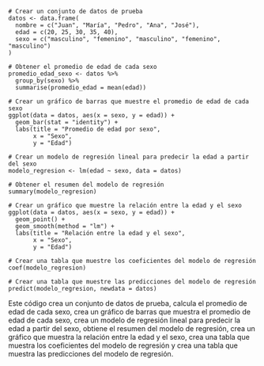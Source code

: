 ```
# Crear un conjunto de datos de prueba
datos <- data.frame(
  nombre = c("Juan", "María", "Pedro", "Ana", "José"),
  edad = c(20, 25, 30, 35, 40),
  sexo = c("masculino", "femenino", "masculino", "femenino", "masculino")
)

# Obtener el promedio de edad de cada sexo
promedio_edad_sexo <- datos %>%
  group_by(sexo) %>%
  summarise(promedio_edad = mean(edad))

# Crear un gráfico de barras que muestre el promedio de edad de cada sexo
ggplot(data = datos, aes(x = sexo, y = edad)) +
  geom_bar(stat = "identity") +
  labs(title = "Promedio de edad por sexo",
       x = "Sexo",
       y = "Edad")

# Crear un modelo de regresión lineal para predecir la edad a partir del sexo
modelo_regresion <- lm(edad ~ sexo, data = datos)

# Obtener el resumen del modelo de regresión
summary(modelo_regresion)

# Crear un gráfico que muestre la relación entre la edad y el sexo
ggplot(data = datos, aes(x = sexo, y = edad)) +
  geom_point() +
  geom_smooth(method = "lm") +
  labs(title = "Relación entre la edad y el sexo",
       x = "Sexo",
       y = "Edad")

# Crear una tabla que muestre los coeficientes del modelo de regresión
coef(modelo_regresion)

# Crear una tabla que muestre las predicciones del modelo de regresión
predict(modelo_regresion, newdata = datos)
```

Este código crea un conjunto de datos de prueba, calcula el promedio de edad de cada sexo, crea un gráfico de barras que muestra el promedio de edad de cada sexo, crea un modelo de regresión lineal para predecir la edad a partir del sexo, obtiene el resumen del modelo de regresión, crea un gráfico que muestra la relación entre la edad y el sexo, crea una tabla que muestra los coeficientes del modelo de regresión y crea una tabla que muestra las predicciones del modelo de regresión.